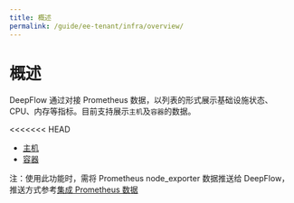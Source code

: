 ```yaml
---
title: 概述
permalink: /guide/ee-tenant/infra/overview/
---
```


# 概述

DeepFlow 通过对接 Prometheus 数据，以列表的形式展示基础设施状态、CPU、内存等指标。目前支持展示`主机`及`容器`的数据。

<<<<<<< HEAD
* [主机](./02-host.md)
* [容器](./service-list/)

注：使用此功能时，需将 Prometheus node_exporter 数据推送给 DeepFlow，推送方式参考[集成 Prometheus 数据](../../../07-integration/02-input/01-metrics/02-prometheus.md)
